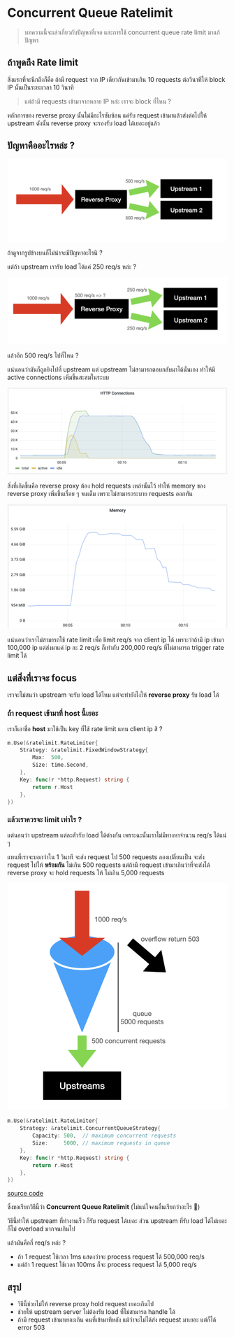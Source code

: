 # Concurrent Queue Ratelimit

> บทความนี้จะเล่าเกี่ยวกับปัญหาที่เจอ และการใช้ concurrent queue rate limit มาแก้ปัญหา

## ถ้าพูดถึง Rate limit

สิ่งแรกที่จะนึกถึงก็คือ ถ้ามี request จาก IP เดียวกันเข้ามาเกิน 10 requests ต่อวินาทีให้ block IP นั้นเป็นระยะเวลา 10 วินาที

> แต่ถ้ามี requests เข้ามาจากหลาย IP หล่ะ เราจะ block ที่ไหน ?

หลักการของ reverse proxy นั้นไม่มีอะไรซับซ้อน แค่รับ request เข้ามาแล้วส่งต่อไปให้ upstream ดังนั้น reverse proxy จะรองรับ load ได้เยอะอยู่แล้ว

## ปัญหาคืออะไรหล่ะ ?

![reverse-proxy-01](./0001-assets/01.png)

ถ้าดูจากรูปข้างบนก็ไม่น่าจะมีปัญหาอะไรนิ ?

แต่ถ้า upstream เรารับ load ได้แค่ 250 req/s หล่ะ ?

![reverse-proxy-02](./0001-assets/02.png)

แล้วอีก 500 req/s ไปที่ไหน ?

แน่นอนว่ามันก็ถูกยิงไปที่ upstream แต่ upstream ไม่สามารถตอบกลับมาได้นั่นเอง ทำให้มี active connections เพิ่มขึ้นสะสมในระบบ

![reverse-proxy-overload-conns](./0001-assets/03.png)

สิ่งที่เกิดขึ้นคือ reverse proxy ต้อง hold requests เหล่านั้นไว้ ทำให้ memory ของ reverse proxy เพิ่มขึ้นเรื่อย ๆ จนเต็ม เพราะไม่สามารถระบาย requests ออกทัน

![reverse-proxy-overload-memory](./0001-assets/04.png)

แน่นอนว่าเราไม่สามารถใช้ rate limit เพื่อ limit req/s จาก client ip ได้ เพราะว่าถ้ามี ip เข้ามา 100,000 ip แต่ส่งมาแค่ ip ละ 2 req/s ก็เท่ากับ 200,000 req/s ที่ไม่สามารถ trigger rate limit ได้

## แต่สิ่งที่เราจะ focus

เราจะไม่สนว่า upstream จะรับ load ได้ไหม แต่จะทำยังไงให้ **reverse proxy** รับ load ได้

### ถ้า request เข้ามาที่ host นี้เยอะ

เราก็​เอาชื่อ **host** มาใช้เป็น key ที่ใช้ rate limit แทน client ip สิ ?

```go
m.Use(&ratelimit.RateLimiter{
	Strategy: &ratelimit.FixedWindowStrategy{
		Max:  500,
		Size: time.Second,
	},
	Key: func(r *http.Request) string {
		return r.Host
	},
})
```

### แล้วเราควรจะ limit เท่าไร ?

แต่นอนว่า upstream แต่ละตัวรับ load ได้ต่างกัน เพราะฉะนั้นเราไม่มีทางหาจำนวน req/s ได้แน่ ๆ

แทนที่เราจะบอกว่าใน 1 วินาที จะส่ง request ไป 500 requests ลองเปลี่ยนเป็น จะส่ง request ไปให้ **พร้อมกัน** ไม่เกิน 500 requests แต่ถ้ามี request เข้ามาเกินว่าที่จะส่งได้ reverse proxy จะ hold requests ให้ ไม่เกิน 5,000 requests

![ratelimit-concurrent-queue](./0001-assets/05.png)

```go
m.Use(&ratelimit.RateLimiter{
	Strategy: &ratelimit.ConcurrentQueueStrategy{
		Capacity: 500,  // maximum concurrent requests
		Size:     5000, // maximum requests in queue
	},
	Key: func(r *http.Request) string {
		return r.Host
	},
})
```

[source code](https://github.com/moonrhythm/parapet/blob/ad71925574ea213e07b9d28ce4d7f12952d839eb/pkg/ratelimit/concurrentqueue.go)

ซึ่งขอเรียกวิธีนี้ว่า **Concurrent Queue Ratelimit** (ไม่แน่ใจคนอื่นเรียกว่าอะไร 🤪)

วิธีนี้ทำให้ upstream ที่ทำงานเร็ว ก็รับ request ได้เยอะ ส่วน upstream ที่รับ load ได้ไม่เยอะ ก็ไม่ overload มากจนเกินไป

แล้วมันคือกี่ req/s หล่ะ ?

- ถ้า 1 request ใช้เวลา 1ms แสดงว่าจะ process request ได้ 500,000 req/s
- แต่ถ้า 1 request ใช้เวลา 100ms ก็จะ process request ได้ 5,000 req/s

## สรุป

- วิธีนี้ช่วยไม่ให้ reverse proxy hold request เยอะเกินไป
- ช่วยให้ upstream server ไม่ต้องรับ load ที่ไม่สามารถ handle ได้
- ถ้ามี request เข้ามาเยอะเกิน คนที่เข้ามาทีหลัง แม้ว่าจะไม่ได้ส่ง request มาเยอะ แต่ก็ได้ error 503
